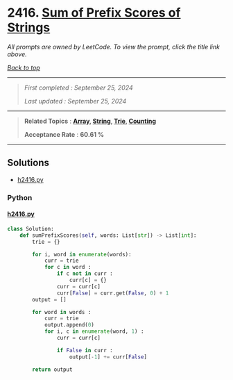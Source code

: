# 2416. [Sum of Prefix Scores of Strings](<https://leetcode.com/problems/sum-of-prefix-scores-of-strings>)

*All prompts are owned by LeetCode. To view the prompt, click the title link above.*

*[Back to top](<../README.md>)*

------

> *First completed : September 25, 2024*
>
> *Last updated : September 25, 2024*

------

> **Related Topics** : **[Array](<by_topic/Array.md>), [String](<by_topic/String.md>), [Trie](<by_topic/Trie.md>), [Counting](<by_topic/Counting.md>)**
>
> **Acceptance Rate** : **60.61 %**

------

## Solutions

- [h2416.py](<../my-submissions/h2416.py>)
### Python
#### [h2416.py](<../my-submissions/h2416.py>)
```Python
class Solution:
    def sumPrefixScores(self, words: List[str]) -> List[int]:
        trie = {}

        for i, word in enumerate(words):
            curr = trie
            for c in word :
                if c not in curr :
                    curr[c] = {}
                curr = curr[c]
                curr[False] = curr.get(False, 0) + 1
        output = []

        for word in words :
            curr = trie
            output.append(0)
            for i, c in enumerate(word, 1) :
                curr = curr[c]

                if False in curr :
                    output[-1] += curr[False]

        return output

```

